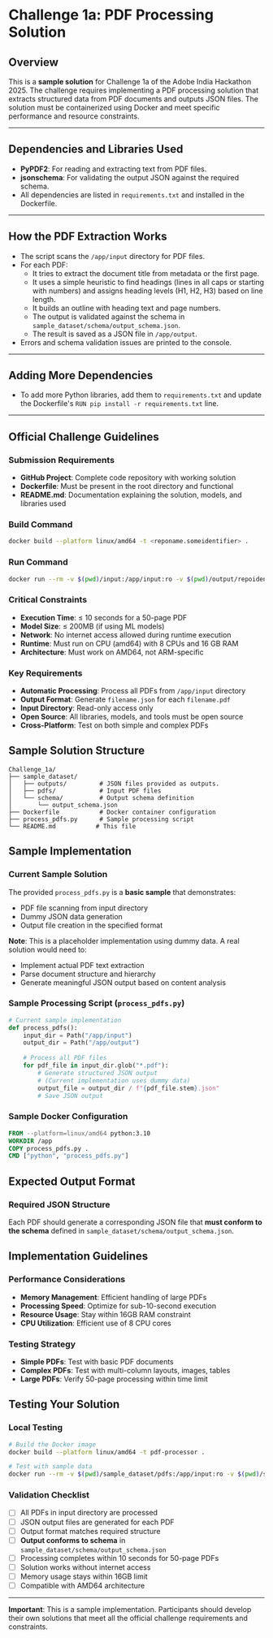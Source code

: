 # Challenge 1a: PDF Processing Solution

## Overview
This is a **sample solution** for Challenge 1a of the Adobe India Hackathon 2025. The challenge requires implementing a PDF processing solution that extracts structured data from PDF documents and outputs JSON files. The solution must be containerized using Docker and meet specific performance and resource constraints.

---

## Dependencies and Libraries Used

- **PyPDF2**: For reading and extracting text from PDF files.
- **jsonschema**: For validating the output JSON against the required schema.
- All dependencies are listed in `requirements.txt` and installed in the Dockerfile.

---

## How the PDF Extraction Works

- The script scans the `/app/input` directory for PDF files.
- For each PDF:
  - It tries to extract the document title from metadata or the first page.
  - It uses a simple heuristic to find headings (lines in all caps or starting with numbers) and assigns heading levels (H1, H2, H3) based on line length.
  - It builds an outline with heading text and page numbers.
  - The output is validated against the schema in `sample_dataset/schema/output_schema.json`.
  - The result is saved as a JSON file in `/app/output`.
- Errors and schema validation issues are printed to the console.

---

## Adding More Dependencies

- To add more Python libraries, add them to `requirements.txt` and update the Dockerfile's `RUN pip install -r requirements.txt` line.

---

## Official Challenge Guidelines

### Submission Requirements
- **GitHub Project**: Complete code repository with working solution
- **Dockerfile**: Must be present in the root directory and functional
- **README.md**:  Documentation explaining the solution, models, and libraries used

### Build Command
```bash
docker build --platform linux/amd64 -t <reponame.someidentifier> .
```

### Run Command
```bash
docker run --rm -v $(pwd)/input:/app/input:ro -v $(pwd)/output/repoidentifier/:/app/output --network none <reponame.someidentifier>
```

### Critical Constraints
- **Execution Time**: ≤ 10 seconds for a 50-page PDF
- **Model Size**: ≤ 200MB (if using ML models)
- **Network**: No internet access allowed during runtime execution
- **Runtime**: Must run on CPU (amd64) with 8 CPUs and 16 GB RAM
- **Architecture**: Must work on AMD64, not ARM-specific

### Key Requirements
- **Automatic Processing**: Process all PDFs from `/app/input` directory
- **Output Format**: Generate `filename.json` for each `filename.pdf`
- **Input Directory**: Read-only access only
- **Open Source**: All libraries, models, and tools must be open source
- **Cross-Platform**: Test on both simple and complex PDFs

## Sample Solution Structure
```
Challenge_1a/
├── sample_dataset/
│   ├── outputs/         # JSON files provided as outputs.
│   ├── pdfs/            # Input PDF files
│   └── schema/          # Output schema definition
│       └── output_schema.json
├── Dockerfile           # Docker container configuration
├── process_pdfs.py      # Sample processing script
└── README.md           # This file
```

## Sample Implementation

### Current Sample Solution
The provided `process_pdfs.py` is a **basic sample** that demonstrates:
- PDF file scanning from input directory
- Dummy JSON data generation
- Output file creation in the specified format

**Note**: This is a placeholder implementation using dummy data. A real solution would need to:
- Implement actual PDF text extraction
- Parse document structure and hierarchy
- Generate meaningful JSON output based on content analysis

### Sample Processing Script (`process_pdfs.py`)
```python
# Current sample implementation
def process_pdfs():
    input_dir = Path("/app/input")
    output_dir = Path("/app/output")
    
    # Process all PDF files
    for pdf_file in input_dir.glob("*.pdf"):
        # Generate structured JSON output
        # (Current implementation uses dummy data)
        output_file = output_dir / f"{pdf_file.stem}.json"
        # Save JSON output
```

### Sample Docker Configuration
```dockerfile
FROM --platform=linux/amd64 python:3.10
WORKDIR /app
COPY process_pdfs.py .
CMD ["python", "process_pdfs.py"]
```

## Expected Output Format

### Required JSON Structure
Each PDF should generate a corresponding JSON file that **must conform to the schema** defined in `sample_dataset/schema/output_schema.json`.


## Implementation Guidelines

### Performance Considerations
- **Memory Management**: Efficient handling of large PDFs
- **Processing Speed**: Optimize for sub-10-second execution
- **Resource Usage**: Stay within 16GB RAM constraint
- **CPU Utilization**: Efficient use of 8 CPU cores

### Testing Strategy
- **Simple PDFs**: Test with basic PDF documents
- **Complex PDFs**: Test with multi-column layouts, images, tables
- **Large PDFs**: Verify 50-page processing within time limit


## Testing Your Solution

### Local Testing
```bash
# Build the Docker image
docker build --platform linux/amd64 -t pdf-processor .

# Test with sample data
docker run --rm -v $(pwd)/sample_dataset/pdfs:/app/input:ro -v $(pwd)/sample_dataset/outputs:/app/output --network none pdf-processor
```

### Validation Checklist
- [ ] All PDFs in input directory are processed
- [ ] JSON output files are generated for each PDF
- [ ] Output format matches required structure
- [ ] **Output conforms to schema** in `sample_dataset/schema/output_schema.json`
- [ ] Processing completes within 10 seconds for 50-page PDFs
- [ ] Solution works without internet access
- [ ] Memory usage stays within 16GB limit
- [ ] Compatible with AMD64 architecture

---

**Important**: This is a sample implementation. Participants should develop their own solutions that meet all the official challenge requirements and constraints. 
